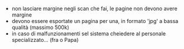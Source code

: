 - non lasciare margine negli scan che fai, le pagine non devono avere margine
- devono essere esportate un  pagina per una, in formato 'jpg' a bassa qualità (massimo 500k)
- in caso di malfunzionamenti sel sistema cheiedere al personale specializzato… (fra o Papa)
